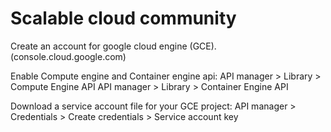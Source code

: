 # Scalable cloud community

Create an account for google cloud engine (GCE). (console.cloud.google.com)

Enable Compute engine and Container engine api:
API manager > Library > Compute Engine API
API manager > Library > Container Engine API

Download a service account file for your GCE project:
API manager > Credentials > Create credentials > Service account key
